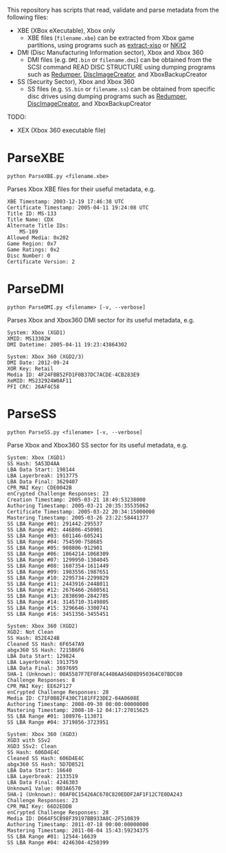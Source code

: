 This repository has scripts that read, validate and parse metadata from the following files:
- XBE (XBox eXecutable), Xbox only
    - XBE files (`filename.xbe`) can be extracted from Xbox game partitions, using programs such as [extract-xiso](https://github.com/XboxDev/extract-xiso) or [NKit2](https://github.com/Nanook/NKit)
- DMI (Disc Manufacturing Information sector), Xbox and Xbox 360
    - DMI files (e.g. `DMI.bin` or `filename.dmi`) can be obtained from the SCSI command READ DISC STRUCTURE using dumping programs such as [Redumper](https://github.com/superg/redumper), [DiscImageCreator](https://github.com/saramibreak/DiscImageCreator/), and XboxBackupCreator
- SS (Security Sector), Xbox and Xbox 360
    - SS files (e.g. `SS.bin` or `filename.ss`) can be obtained from specific disc drives using dumping programs such as [Redumper](https://github.com/superg/redumper), [DiscImageCreator](https://github.com/saramibreak/DiscImageCreator/), and XboxBackupCreator

TODO:
- XEX (Xbox 360 executable file)

# ParseXBE

`python ParseXBE.py <filename.xbe>`

Parses Xbox XBE files for their useful metadata, e.g.

```
XBE Timestamp: 2003-12-19 17:46:38 UTC
Certificate Timestamp: 2005-04-11 19:24:08 UTC
Title ID: MS-133
Title Name: CDX
Alternate Title IDs:
    MS-109
Allowed Media: 0x202
Game Region: 0x7
Game Ratings: 0x2
Disc Number: 0
Certificate Version: 2
```

# ParseDMI

`python ParseDMI.py <filename> [-v, --verbose]`

Parses Xbox and Xbox360 DMI sector for its useful metadata, e.g.

```
System: Xbox (XGD1)
XMID: MS13302W
DMI Datetime: 2005-04-11 19:23:43864302
```
```
System: Xbox 360 (XGD2/3)
DMI Date: 2012-09-24
XOR Key: Retail
Media ID: 4F24FBB52FD1F0B37DC7ACDE-4CB283E9
XeMID: MS232924W0AF11
PFI CRC: 26AF4C58
```

# ParseSS

`python ParseSS.py <filename> [-v, --verbose]`

Parse Xbox and Xbox360 SS sector for its useful metadata, e.g.

```
System: Xbox (XGD1)
SS Hash: 5A53D4AA
LBA Data Start: 198144
LBA Layerbreak: 1913775
LBA Data Final: 3629407
CPR_MAI Key: CDE0042B
enCrypted Challenge Responses: 23
Creation Timestamp: 2005-03-21 18:49:53238000
Authoring Timestamp: 2005-03-21 20:35:35535062
Certificate Timestamp: 2005-03-22 20:34:15000000
Mastering Timestamp: 2005-03-26 23:22:58441377
SS LBA Range #01: 291442-295537
SS LBA Range #02: 446806-450901
SS LBA Range #03: 601146-605241
SS LBA Range #04: 754590-758685
SS LBA Range #05: 908806-912901
SS LBA Range #06: 1064214-1068309
SS LBA Range #07: 1299950-1304045
SS LBA Range #08: 1607354-1611449
SS LBA Range #09: 1983556-1987651
SS LBA Range #10: 2295734-2299829
SS LBA Range #11: 2443916-2448011
SS LBA Range #12: 2676466-2680561
SS LBA Range #13: 2838690-2842785
SS LBA Range #14: 3145710-3149805
SS LBA Range #15: 3296646-3300741
SS LBA Range #16: 3451356-3455451
```
```
System: Xbox 360 (XGD2)
XGD2: Not Clean
SS Hash: 852E424B
Cleaned SS Hash: 6F6547A9
abgx360 SS Hash: 7215B6F6
LBA Data Start: 129824
LBA Layerbreak: 1913759
LBA Data Final: 3697695
SHA-1 (Unknown): 00A5587F7EF0FAC4486AA56D8D950364C07BDC80
Challenge Responses: 8
CPR_MAI Key: EE62F127
enCrypted Challenge Responses: 28
Media ID: C71F0B82F430C7181FF23DE2-04A0608E
Authoring Timestamp: 2008-09-30 00:00:00000000
Mastering Timestamp: 2008-10-12 04:17:27015625
SS LBA Range #01: 108976-113071
SS LBA Range #04: 3719856-3723951
```
```
System: Xbox 360 (XGD3)
XGD3 with SSv2
XGD3 SSv2: Clean
SS Hash: 606D4E4C
Cleaned SS Hash: 606D4E4C
abgx360 SS Hash: 5D7D8521
LBA Data Start: 16640
LBA Layerbreak: 2133519
LBA Data Final: 4246303
Unknown1 Value: 003A6570
SHA-1 (Unknown): 00AF0C15426AC678C820EDDF2AF1F12C7E0DA243
Challenge Responses: 23
CPR_MAI Key: 66D2EDDB
enCrypted Challenge Responses: 28
Media ID: D664F5CB98F39197BB933A8C-2F510839
Authoring Timestamp: 2011-07-18 00:00:00000000
Mastering Timestamp: 2011-08-04 15:43:59234375
SS LBA Range #01: 12544-16639
SS LBA Range #04: 4246304-4250399
```
